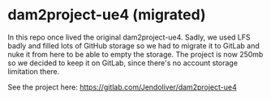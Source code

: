# dam2project-ue4 (migrated)

In this repo once lived the original dam2project-ue4. Sadly, we used LFS badly and filled lots of GitHub storage so we had to migrate it to 
GitLab and nuke it from here to be able to empty the storage. The project is now 250mb so we decided to keep it on GitLab, since there's
no account storage limitation there.

See the project here: https://gitlab.com/Jendoliver/dam2project-ue4
